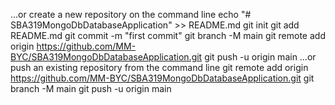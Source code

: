 …or create a new repository on the command line
echo "# SBA319MongoDbDatabaseApplication" >> README.md
    git init
    git add README.md
    git commit -m "first commit"
    git branch -M main
    git remote add origin https://github.com/MM-BYC/SBA319MongoDbDatabaseApplication.git
    git push -u origin main
…or push an existing repository from the command line
    git remote add origin https://github.com/MM-BYC/SBA319MongoDbDatabaseApplication.git
    git branch -M main
    git push -u origin main
